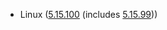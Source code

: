 - Linux ([5.15.100](https://lwn.net/Articles/925913) (includes [5.15.99](https://lwn.net/Articles/925844)))
